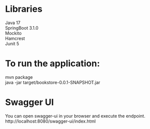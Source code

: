 # Libraries
Java 17 \
SpringBoot 3.1.0 \
Mockito \
Hamcrest \
Junit 5 


# To run the application:
mvn package \
java -jar target/bookstore-0.0.1-SNAPSHOT.jar 


# Swagger UI
You can open swagger-ui in your browser and execute the endpoint. \
http://localhost:8080/swagger-ui/index.html 








